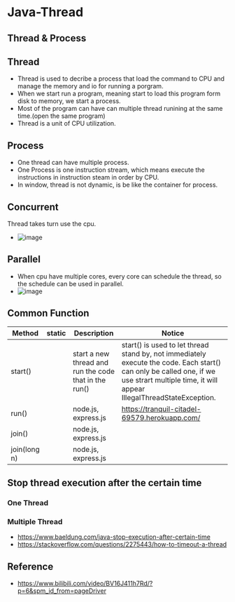 # Java-Thread

## Thread & Process
## Thread
- Thread is used to decribe a process that load the command to CPU and manage the memory and io for running a porgram.
- When we start run a program, meaning start to load this program form disk to memory, we start a process.
- Most of the program can have can multiple thread runining at the same time.(open the same program)
- Thread is a unit of CPU utilization.

## Process
- One thread can have multiple process.
- One Process is one instruction stream, which means execute the instructions in instruction steam in order by CPU.
- In window, thread is not dynamic, is be like the container for process.  

## Concurrent

Thread takes turn use the cpu.
- ![image](https://user-images.githubusercontent.com/79159894/200863867-fd2b0a1b-81bd-4471-ae7f-9e32c60d5b6a.png)

## Parallel
- When cpu have multiple cores, every core can schedule the thread, so the schedule can be used in parallel.
- ![image](https://user-images.githubusercontent.com/79159894/200863722-bba33c2c-5a6f-4bd4-bb44-2fe795485b41.png)

## Common Function
| Method | static|Description|Notice|
| ------------- | ------------- |------------- |------------- |
| start()  | |start a new thread and run the code that in the run() | start() is used to let thread stand by, not immediately execute the code. Each start() can only be called one, if we use strart multiple time, it will appear IllegalThreadStateException. | 
| run() | |node.js, express.js |https://tranquil-citadel-69579.herokuapp.com/ |
| join()| |node.js, express.js|
| join(long n) ||node.js, express.js|

## Stop thread execution after the certain time 
### One Thread

### Multiple Thread
- https://www.baeldung.com/java-stop-execution-after-certain-time
- https://stackoverflow.com/questions/2275443/how-to-timeout-a-thread
## Reference
- https://www.bilibili.com/video/BV16J411h7Rd/?p=6&spm_id_from=pageDriver





